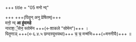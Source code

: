 +++
title = "05 मनो न्व्"

+++
+++(पितॄन् अनु प्रेषितम्)+++  
मनो॒ न्व् **आ हु॑वामहे**  
नाराश॒ँ॒सेन॒ स्तोमे॑न +++(←शाकले "सोमेन")+++ ।    
पितृ॒णाञ् +++(←६.४.५ छन्दस्युभयथा)+++ च॒ च॒ मन्म॑भिः+++(=मननीयैः)+++  ॥